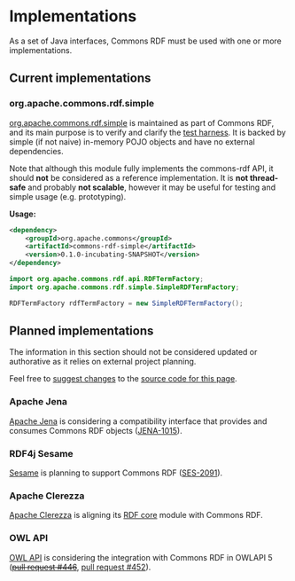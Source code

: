 <!--

    Licensed to the Apache Software Foundation (ASF) under one
    or more contributor license agreements. See the NOTICE file
    distributed with this work for additional information
    regarding copyright ownership. The ASF licenses this file
    to you under the Apache License, Version 2.0 (the
    "License"); you may not use this file except in compliance
    with the License.  You may obtain a copy of the License at

        http://www.apache.org/licenses/LICENSE-2.0

    Unless required by applicable law or agreed to in writing, software
    distributed under the License is distributed on an "AS IS" BASIS,
    WITHOUT WARRANTIES OR CONDITIONS OF ANY KIND, either express or implied.
    See the License for the specific language governing permissions and
    limitations under the License.

-->

# Implementations

As a set of Java interfaces, Commons RDF must be used with one or more
implementations.

## Current implementations

### org.apache.commons.rdf.simple

[org.apache.commons.rdf.simple](apidocs/org/apache/commons/rdf/simple/package-summary.html)
is maintained as part of Commons RDF, and its main purpose is to verify and
clarify the [test harness](testapidocs/org/apache/commons/rdf/api/package-summary.html). 
It is backed by simple (if not naive) in-memory POJO objects and have no external
dependencies.

Note that although this module fully implements the commons-rdf API, it should
**not** be considered as a reference implementation. It is **not thread-safe** and
probably **not scalable**, however it may be useful for testing and simple
usage (e.g. prototyping). 

**Usage:**

```xml
<dependency>
    <groupId>org.apache.commons</groupId>
    <artifactId>commons-rdf-simple</artifactId>
    <version>0.1.0-incubating-SNAPSHOT</version>
</dependency>
```

```java
import org.apache.commons.rdf.api.RDFTermFactory;
import org.apache.commons.rdf.simple.SimpleRDFTermFactory;

RDFTermFactory rdfTermFactory = new SimpleRDFTermFactory();
```

## Planned implementations

The information in this section should not be considered updated or
authorative as it relies on external project planning.

Feel free to [suggest changes](http://commonsrdf.incubator.apache.org/contributing.html) to the
[source code for this page](https://github.com/apache/incubator-commonsrdf/blob/master/src/site/markdown/implementations.md).



### Apache Jena

[Apache Jena](http://jena.apache.org/) is considering a compatibility interface
that provides and consumes Commons RDF objects 
([JENA-1015](https://issues.apache.org/jira/browse/JENA-1015)).


### RDF4j Sesame

[Sesame](http://rdf4j.org/) is planning to support Commons RDF
([SES-2091](https://openrdf.atlassian.net/browse/SES-2091)).


### Apache Clerezza

[Apache Clerezza](https://clerezza.apache.org/) is 
aligning its [RDF core](https://github.com/apache/clerezza-rdf-core) module
with Commons RDF.


### OWL API

[OWL API](http://owlapi.sourceforge.net/) is considering the integration with 
Commons RDF in OWLAPI 5 (~~[pull request #446](https://github.com/owlcs/owlapi/pull/446)~~,
[pull request #452](https://github.com/owlcs/owlapi/issues/452)).

